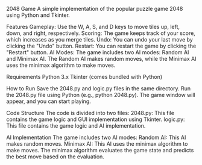 2048 Game
A simple implementation of the popular puzzle game 2048 using Python and Tkinter.

Features
Gameplay: Use the W, A, S, and D keys to move tiles up, left, down, and right, respectively.
Scoring: The game keeps track of your score, which increases as you merge tiles.
Undo: You can undo your last move by clicking the "Undo" button.
Restart: You can restart the game by clicking the "Restart" button.
AI Modes: The game includes two AI modes: Random AI and Minimax AI. The Random AI makes random moves, while the Minimax AI uses the minimax algorithm to make moves.

Requirements
Python 3.x
Tkinter (comes bundled with Python)

How to Run
Save the 2048.py and logic.py files in the same directory.
Run the 2048.py file using Python (e.g., python 2048.py).
The game window will appear, and you can start playing.

Code Structure
The code is divided into two files:
2048.py: This file contains the game logic and GUI implementation using Tkinter.
logic.py: This file contains the game logic and AI implementation.

AI Implementation
The game includes two AI modes:
Random AI: This AI makes random moves.
Minimax AI: This AI uses the minimax algorithm to make moves. The minimax algorithm evaluates the game state and predicts the best move based on the evaluation.

